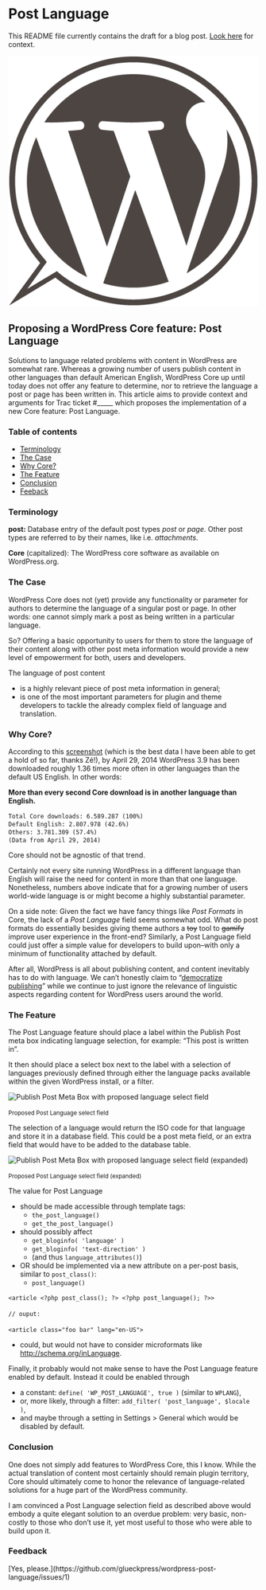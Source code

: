 # Post Language

This README file currently contains the draft for a blog post. [Look here](https://github.com/glueckpress/wordpress-post-language/issues/1) for context.

![Post Language](https://github.com/glueckpress/wordpress-post-language/blob/master/assets/img/wordpress-post-language-logo.png)

## Proposing a WordPress Core feature: Post Language

Solutions to language related problems with content in WordPress are somewhat rare. Whereas a growing number of users publish content in other languages than default American English, WordPress Core up until today does not offer any feature to determine, nor to retrieve the language a post or page has been written in. This article aims to provide context and arguments for Trac ticket #_____ which proposes the implementation of a new Core feature: Post Language.

<h3>Table of contents</h3>
<ul>
	<li><a href="#terminology">Terminology</a></li>
	<li><a href="#case">The Case</a></li>
	<li><a href="#core">Why Core?</a></li>
	<li><a href="#feature">The Feature</a></li>
	<li><a href="#conclusion">Conclusion</a></li>
	<li><a href="#feedback">Feeback</a></li>
</ul>
<h3 id="terminology">Terminology</h3>
<strong>post:</strong> Database entry of the default post types <em>post</em> or <em>page</em>. Other post types are referred to by their names, like i.e. <em>attachments</em>.

<strong>Core</strong> (capitalized): The WordPress core software as available on WordPress.org.
<h3 id="case">The Case</h3>
WordPress Core does  not (yet) provide any functionality or parameter for authors to determine the language of a singular post or page. In other words: one cannot simply mark a post as being written in a particular language.

So? Offering a basic opportunity to users for them to store the language of their content along with other post meta information would provide a new level of empowerment for both, users and developers.

The language of post content
<ul>
	<li>is a highly relevant piece of post meta information in general;</li>
	<li>is one of the most important parameters for plugin and theme developers to tackle the already complex field of language and translation.</li>
</ul>
<h3 id="core">Why Core?</h3>
According to this <a href="https://cloud.githubusercontent.com/assets/308422/2892199/3e112636-d53a-11e3-8c16-3d1bb07948b5.png">screenshot</a> (which is the best data I have been able to get a hold of so far, thanks Zé!), by April 29, 2014 WordPress 3.9 has been downloaded roughly 1.36 times more often in other languages than the default US English. In other words:

<strong>More than every second Core download is in another language than English.</strong>

```
Total Core downloads: 6.589.287 (100%)
Default English: 2.807.978 (42.6%)
Others: 3.781.309 (57.4%)
(Data from April 29, 2014)
```

Core should not be agnostic of that trend.

Certainly not every site running WordPress in a different language than English will raise the need for content in more than that one language. Nonetheless, numbers above indicate that for a growing number of users world-wide language is or might become a highly substantial parameter.

On a side note: Given the fact we have fancy things like <em>Post Formats</em> in Core, the lack of a <em>Post Language</em> field seems somewhat odd. What do post formats do essentially besides giving theme authors a <del>toy</del> tool to <del>gamify</del> improve user experience in the front-end? Similarly, a Post Language field could just offer a simple value for developers to build upon–with only a minimum of functionality attached by default.

After all, WordPress is all about publishing content, and content inevitably has to do with language. We can’t honestly claim to “<a href="http://wordpressfoundation.org/">democratize publishing</a>” while we continue to just ignore the relevance of linguistic aspects regarding content for WordPress users around the world.
<h3 id="feature">The Feature</h3>
The Post Language feature should place a label within the Publish Post meta box indicating language selection, for example: “This post is written in”.

It then should place a select box next to the label with a selection of languages previously defined through either the language packs available within the given WordPress install, or a filter.

<img class="size-full wp-image-5374" src="http://glueckpress.com/wp-content/uploads/2014/05/missing-field-2.png" alt="Publish Post Meta Box with proposed language select field" width="277" height="277" />

<small>Proposed Post Language select field</small>

The selection of a language would return the ISO code for that language and store it in a database field. This could be a post meta field, or an extra field that would have to be added to the database table.

<img class="size-full wp-image-5376" src="http://glueckpress.com/wp-content/uploads/2014/05/missing-field-4.png" alt="Publish Post Meta Box with proposed language select field (expanded)" width="276" height="298" />

<small>Proposed Post Language select field (expanded)</small>

The value for Post Language

* should be made accessible through template tags:
    * `the_post_language()`
    * `get_the_post_language()`
* should possibly affect
    * `get_bloginfo( 'language' )`
    * `get_bloginfo( 'text-direction' )`
    * (and thus `language_attributes()`)
* OR should be implemented via a new attribute on a per-post basis, similar to `post_class()`:
    * `post_language()`

```
<article <?php post_class(); ?> <?php post_language(); ?>>

// ouput:

<article class="foo bar" lang="en-US">

```

* could, but would not have to consider microformats like http://schema.org/inLanguage.

Finally, it probably would not make sense to have the Post Language feature enabled by default. Instead it could be enabled through

* a constant: `define( 'WP_POST_LANGUAGE', true )` (similar to `WPLANG`),
* or, more likely, through a filter: `add_filter( 'post_language', $locale )`,
* and maybe through a setting in Settings > General which would be disabled by default.

<h3 id="conclusion">Conclusion</h3>
One does not simply add features to WordPress Core, this I know. While the actual translation of content most certainly should remain plugin territory, Core should ultimately come to honor the relevance of language-related solutions for a huge part of the WordPress community.

I am convinced a Post Language selection field as described above would embody a quite elegant solution to an overdue problem: very basic, non-costly to those who don’t use it, yet most useful to those who were able to build upon it.

<h3 id="feedback">Feedback</h3>
[Yes, please.](https://github.com/glueckpress/wordpress-post-language/issues/1)